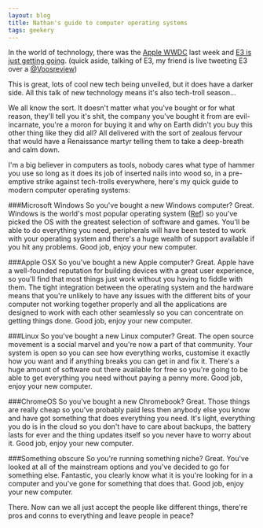 ```yaml
---
layout: blog
title: Nathan's guide to computer operating systems
tags: geekery
---
```


In the world of technology, there was the [Apple WWDC](https://developer.apple.com/wwdc/) last week and [E3 is just getting going](http://www.e3expo.com/). (quick aside, talking of E3, my friend is live tweeting E3 over a [@Voosreview](https://twitter.com/VoosReview))

This is great, lots of cool new tech being unveiled, but it does have a darker side. All this talk of new technology means it's also tech-troll season...

We all know the sort. It doesn't matter what you've bought or for what reason, they'll tell you it's shit, the company you've bought it from are evil-incarnate, you're a moron for buying it and why on Earth didn't you buy this other thing like they did all? All delivered with the sort of zealous fervour that would have a Renaissance martyr telling them to take a deep-breath and calm down.

I'm a big believer in computers as tools, nobody cares what type of hammer you use so long as it does its job of inserted nails into wood so, in a pre-emptive strike against tech-trolls everywhere, here's my quick guide to modern computer operating systems:

###Microsoft Windows
So you've bought a new Windows computer? Great. Windows is the world's most popular operating system ([Ref](http://en.wikipedia.org/wiki/Usage_share_of_operating_systems#Desktop_and_laptop_computers)) so you've picked the OS with the greatest selection of software and games. You'll be able to do everything you need, peripherals will have been tested to work with your operating system and there's a huge wealth of support available if you hit any problems. Good job, enjoy your new computer.

###Apple OSX
So you've bought a new Apple computer? Great. Apple have a well-founded reputation for building devices with a great user experience, so you'll find that most things just work without you having to fiddle with them. The tight integration between the operating system and the hardware means that you're unlikely to have any issues with the different bits of your computer not working together properly and all the applications are designed to work with each other seamlessly so you can concentrate on getting things done.  Good job, enjoy your new computer.

###Linux
So you've bought a new Linux computer? Great. The open source movement is a social marvel and you're now a part of that community. Your system is open so you can see how everything works, customise it exactly how you want and if anything breaks you can get in and fix it. There's a huge amount of software out there available for free so you're going to be able to get everything you need without paying a penny more. Good job, enjoy your new computer.

###ChromeOS
So you've bought a new Chromebook? Great. Those things are really cheap so you've probably paid less then anybody else you know and have got something that does everything you need. It's light, everything you do is in the cloud so you don't have to care about backups, the battery lasts for ever and the thing updates itself so you never have to worry about it. Good job, enjoy your new computer.

###Something obscure
So you're running something niche? Great. You've looked at all of the mainstream options and you've decided to go for something else. Fantastic, you clearly know what it is you're looking for in a computer and you've gone for something that does that. Good job, enjoy your new computer.

There. Now can we all just accept the people like different things, there're pros and conns to everything and leave people in peace?